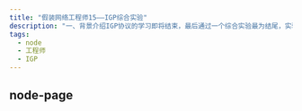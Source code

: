 ```yaml
---
title: "假装网络工程师15——IGP综合实验"
description: "一、背景介绍IGP协议的学习即将结束，最后通过一个综合实验最为结尾，实验拓扑如下图所示：每个路由器的route-id与lo0接口ip地址一致，除基础配置外，还需满足如下约束：RIP需求：1.R1-R4运行RIPV22.R1仅从R4接收199.172.0.0、199.172.1.0、199.172.2.0"
tags: 
  - node
  - 工程师
  - IGP
---
```

## node-page
